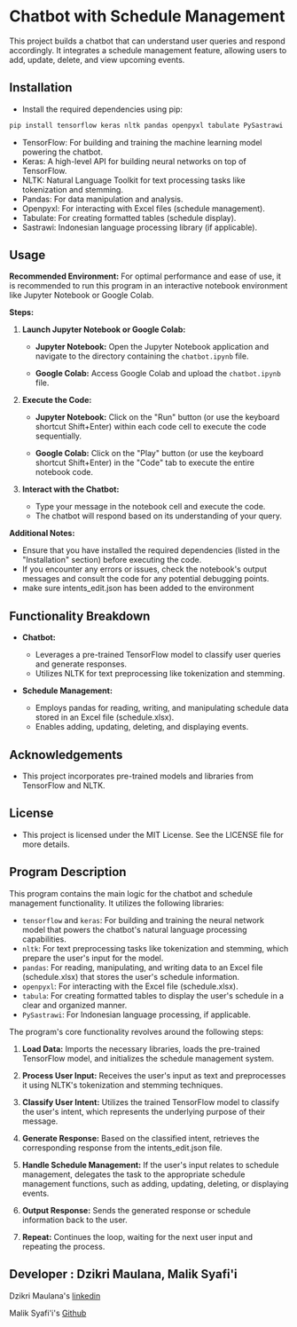 # Chatbot with Schedule Management

This project builds a chatbot that can understand user queries and respond accordingly. It integrates a schedule management feature, allowing users to add, update, delete, and view upcoming events.

## Installation

- Install the required dependencies using pip:

```bash
pip install tensorflow keras nltk pandas openpyxl tabulate PySastrawi
```

   - TensorFlow: For building and training the machine learning model powering the chatbot.
   - Keras: A high-level API for building neural networks on top of TensorFlow.
   - NLTK: Natural Language Toolkit for text processing tasks like tokenization and stemming.
   - Pandas: For data manipulation and analysis.
   - Openpyxl: For interacting with Excel files (schedule management).
   - Tabulate: For creating formatted tables (schedule display).
   - Sastrawi: Indonesian language processing library (if applicable).


## Usage

**Recommended Environment:** For optimal performance and ease of use, it is recommended to run this program in an interactive notebook environment like Jupyter Notebook or Google Colab.

**Steps:**

1. **Launch Jupyter Notebook or Google Colab:**

   - **Jupyter Notebook:** Open the Jupyter Notebook application and navigate to the directory containing the `chatbot.ipynb` file.

   - **Google Colab:** Access Google Colab and upload the `chatbot.ipynb` file.

2. **Execute the Code:**

   - **Jupyter Notebook:** Click on the "Run" button (or use the keyboard shortcut Shift+Enter) within each code cell to execute the code sequentially.

   - **Google Colab:** Click on the "Play" button (or use the keyboard shortcut Shift+Enter) in the "Code" tab to execute the entire notebook code.

3. **Interact with the Chatbot:**

   - Type your message in the notebook cell and execute the code.
   - The chatbot will respond based on its understanding of your query.

**Additional Notes:**

- Ensure that you have installed the required dependencies (listed in the "Installation" section) before executing the code.
- If you encounter any errors or issues, check the notebook's output messages and consult the code for any potential debugging points.
- make sure intents_edit.json has been added to the environment

## Functionality Breakdown

- **Chatbot:**
   - Leverages a pre-trained TensorFlow model to classify user queries and generate responses.
   - Utilizes NLTK for text preprocessing like tokenization and stemming.

- **Schedule Management:**
   - Employs pandas for reading, writing, and manipulating schedule data stored in an Excel file (schedule.xlsx).
   - Enables adding, updating, deleting, and displaying events.

## Acknowledgements

- This project incorporates pre-trained models and libraries from TensorFlow and NLTK.

## License

- This project is licensed under the MIT License. See the LICENSE file for more details.

## Program Description

This program contains the main logic for the chatbot and schedule management functionality. It utilizes the following libraries:

- `tensorflow` and `keras`: For building and training the neural network model that powers the chatbot's natural language processing capabilities.
- `nltk`: For text preprocessing tasks like tokenization and stemming, which prepare the user's input for the model.
- `pandas`: For reading, manipulating, and writing data to an Excel file (schedule.xlsx) that stores the user's schedule information.
- `openpyxl`: For interacting with the Excel file (schedule.xlsx).
- `tabula`: For creating formatted tables to display the user's schedule in a clear and organized manner.
- `PySastrawi`: For Indonesian language processing, if applicable.

The program's core functionality revolves around the following steps:

1. **Load Data:** Imports the necessary libraries, loads the pre-trained TensorFlow model, and initializes the schedule management system.

2. **Process User Input:** Receives the user's input as text and preprocesses it using NLTK's tokenization and stemming techniques.

3. **Classify User Intent:** Utilizes the trained TensorFlow model to classify the user's intent, which represents the underlying purpose of their message.

4. **Generate Response:** Based on the classified intent, retrieves the corresponding response from the intents_edit.json file.

5. **Handle Schedule Management:** If the user's input relates to schedule management, delegates the task to the appropriate schedule management functions, such as adding, updating, deleting, or displaying events.

6. **Output Response:** Sends the generated response or schedule information back to the user.

7. **Repeat:** Continues the loop, waiting for the next user input and repeating the process.

## Developer : Dzikri Maulana, Malik Syafi'i

Dzikri Maulana's [linkedin](https://www.linkedin.com/in/dzikrimaulana87/)

Malik Syafi'i's [Github](https://github.com/maliks1)
